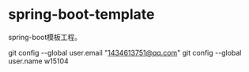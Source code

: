 # spring-boot-template
spring-boot模板工程。


git config --global user.email "1434613751@qq.com"
git config --global user.name w15104
